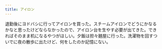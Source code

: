 ```yaml
---
title: アイロン
---
```


退勤後にヨドバシに行ってアイロンを買った。スチームアイロンでどうにかなるかなと思ったけどならなかったので、アイロン台を生やす必要が出てきた。できればそのまま机になるやつがほしい。夕飯は担々麺屋に行った。洗濯物を回すついでに夜の散歩に出たけど、何をしたのか記憶にない。